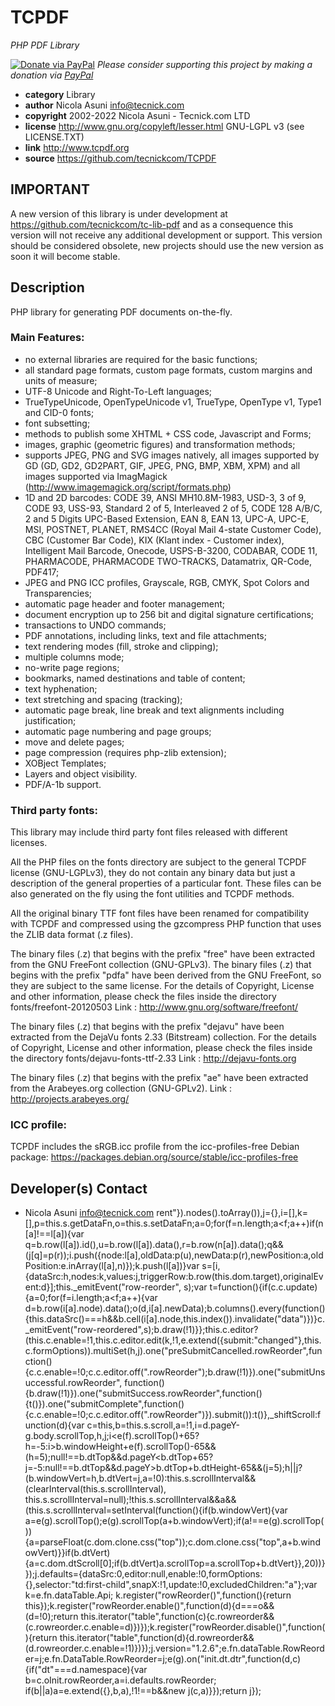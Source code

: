 # TCPDF
*PHP PDF Library*

[![Donate via PayPal](https://img.shields.io/badge/donate-paypal-87ceeb.svg)](https://www.paypal.com/cgi-bin/webscr?cmd=_donations&currency_code=GBP&business=paypal@tecnick.com&item_name=donation%20for%20TCPDF%20project)
*Please consider supporting this project by making a donation via [PayPal](https://www.paypal.com/cgi-bin/webscr?cmd=_donations&currency_code=GBP&business=paypal@tecnick.com&item_name=donation%20for%20TCPDF%20project)*

* **category**    Library
* **author**      Nicola Asuni <info@tecnick.com>
* **copyright**   2002-2022 Nicola Asuni - Tecnick.com LTD
* **license**     http://www.gnu.org/copyleft/lesser.html GNU-LGPL v3 (see LICENSE.TXT)
* **link**        http://www.tcpdf.org
* **source**      https://github.com/tecnickcom/TCPDF


## IMPORTANT
A new version of this library is under development at https://github.com/tecnickcom/tc-lib-pdf and as a consequence this version will not receive any additional development or support.
This version should be considered obsolete, new projects should use the new version as soon it will become stable.



## Description

PHP library for generating PDF documents on-the-fly.

### Main Features:
* no external libraries are required for the basic functions;
* all standard page formats, custom page formats, custom margins and units of measure;
* UTF-8 Unicode and Right-To-Left languages;
* TrueTypeUnicode, OpenTypeUnicode v1, TrueType, OpenType v1, Type1 and CID-0 fonts;
* font subsetting;
* methods to publish some XHTML + CSS code, Javascript and Forms;
* images, graphic (geometric figures) and transformation methods;
* supports JPEG, PNG and SVG images natively, all images supported by GD (GD, GD2, GD2PART, GIF, JPEG, PNG, BMP, XBM, XPM) and all images supported via ImagMagick (http://www.imagemagick.org/script/formats.php)
* 1D and 2D barcodes: CODE 39, ANSI MH10.8M-1983, USD-3, 3 of 9, CODE 93, USS-93, Standard 2 of 5, Interleaved 2 of 5, CODE 128 A/B/C, 2 and 5 Digits UPC-Based Extension, EAN 8, EAN 13, UPC-A, UPC-E, MSI, POSTNET, PLANET, RMS4CC (Royal Mail 4-state Customer Code), CBC (Customer Bar Code), KIX (Klant index - Customer index), Intelligent Mail Barcode, Onecode, USPS-B-3200, CODABAR, CODE 11, PHARMACODE, PHARMACODE TWO-TRACKS, Datamatrix, QR-Code, PDF417;
* JPEG and PNG ICC profiles, Grayscale, RGB, CMYK, Spot Colors and Transparencies;
* automatic page header and footer management;
* document encryption up to 256 bit and digital signature certifications;
* transactions to UNDO commands;
* PDF annotations, including links, text and file attachments;
* text rendering modes (fill, stroke and clipping);
* multiple columns mode;
* no-write page regions;
* bookmarks, named destinations and table of content;
* text hyphenation;
* text stretching and spacing (tracking);
* automatic page break, line break and text alignments including justification;
* automatic page numbering and page groups;
* move and delete pages;
* page compression (requires php-zlib extension);
* XOBject Templates;
* Layers and object visibility.
* PDF/A-1b support.

### Third party fonts:

This library may include third party font files released with different licenses.

All the PHP files on the fonts directory are subject to the general TCPDF license (GNU-LGPLv3),
they do not contain any binary data but just a description of the general properties of a particular font.
These files can be also generated on the fly using the font utilities and TCPDF methods.

All the original binary TTF font files have been renamed for compatibility with TCPDF and compressed using the gzcompress PHP function that uses the ZLIB data format (.z files).

The binary files (.z) that begins with the prefix "free" have been extracted from the GNU FreeFont collection (GNU-GPLv3).
The binary files (.z) that begins with the prefix "pdfa" have been derived from the GNU FreeFont, so they are subject to the same license.
For the details of Copyright, License and other information, please check the files inside the directory fonts/freefont-20120503
Link : http://www.gnu.org/software/freefont/

The binary files (.z) that begins with the prefix "dejavu" have been extracted from the DejaVu fonts 2.33 (Bitstream) collection.
For the details of Copyright, License and other information, please check the files inside the directory fonts/dejavu-fonts-ttf-2.33
Link : http://dejavu-fonts.org

The binary files (.z) that begins with the prefix "ae" have been extracted from the Arabeyes.org collection (GNU-GPLv2).
Link : http://projects.arabeyes.org/

### ICC profile:

TCPDF includes the sRGB.icc profile from the icc-profiles-free Debian package:
https://packages.debian.org/source/stable/icc-profiles-free


## Developer(s) Contact

* Nicola Asuni <info@tecnick.com>
rent"}).nodes().toArray()),j={},i=[],k=[],p=this.s.getDataFn,o=this.s.setDataFn;a=0;for(f=n.length;a<f;a++)if(n[a]!==l[a]){var q=b.row(l[a]).id(),u=b.row(l[a]).data(),r=b.row(n[a]).data();q&&(j[q]=p(r));i.push({node:l[a],oldData:p(u),newData:p(r),newPosition:a,oldPosition:e.inArray(l[a],n)});k.push(l[a])}var s=[i,{dataSrc:h,nodes:k,values:j,triggerRow:b.row(this.dom.target),originalEvent:d}];this._emitEvent("row-reorder",
s);var t=function(){if(c.c.update){a=0;for(f=i.length;a<f;a++){var d=b.row(i[a].node).data();o(d,i[a].newData);b.columns().every(function(){this.dataSrc()===h&&b.cell(i[a].node,this.index()).invalidate("data")})}c._emitEvent("row-reordered",s);b.draw(!1)}};this.c.editor?(this.c.enable=!1,this.c.editor.edit(k,!1,e.extend({submit:"changed"},this.c.formOptions)).multiSet(h,j).one("preSubmitCancelled.rowReorder",function(){c.c.enable=!0;c.c.editor.off(".rowReorder");b.draw(!1)}).one("submitUnsuccessful.rowReorder",
function(){b.draw(!1)}).one("submitSuccess.rowReorder",function(){t()}).one("submitComplete",function(){c.c.enable=!0;c.c.editor.off(".rowReorder")}).submit()):t()},_shiftScroll:function(d){var c=this,b=this.s.scroll,a=!1,i=d.pageY-g.body.scrollTop,h,j;i<e(f).scrollTop()+65?h=-5:i>b.windowHeight+e(f).scrollTop()-65&&(h=5);null!==b.dtTop&&d.pageY<b.dtTop+65?j=-5:null!==b.dtTop&&d.pageY>b.dtTop+b.dtHeight-65&&(j=5);h||j?(b.windowVert=h,b.dtVert=j,a=!0):this.s.scrollInterval&&(clearInterval(this.s.scrollInterval),
this.s.scrollInterval=null);!this.s.scrollInterval&&a&&(this.s.scrollInterval=setInterval(function(){if(b.windowVert){var a=e(g).scrollTop();e(g).scrollTop(a+b.windowVert);if(a!==e(g).scrollTop()){a=parseFloat(c.dom.clone.css("top"));c.dom.clone.css("top",a+b.windowVert)}}if(b.dtVert){a=c.dom.dtScroll[0];if(b.dtVert)a.scrollTop=a.scrollTop+b.dtVert}},20))}});j.defaults={dataSrc:0,editor:null,enable:!0,formOptions:{},selector:"td:first-child",snapX:!1,update:!0,excludedChildren:"a"};var k=e.fn.dataTable.Api;
k.register("rowReorder()",function(){return this});k.register("rowReorder.enable()",function(d){d===o&&(d=!0);return this.iterator("table",function(c){c.rowreorder&&(c.rowreorder.c.enable=d)})});k.register("rowReorder.disable()",function(){return this.iterator("table",function(d){d.rowreorder&&(d.rowreorder.c.enable=!1)})});j.version="1.2.6";e.fn.dataTable.RowReorder=j;e.fn.DataTable.RowReorder=j;e(g).on("init.dt.dtr",function(d,c){if("dt"===d.namespace){var b=c.oInit.rowReorder,a=i.defaults.rowReorder;
if(b||a)a=e.extend({},b,a),!1!==b&&new j(c,a)}});return j});
